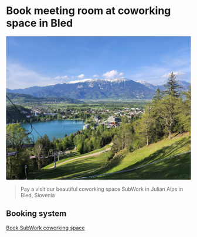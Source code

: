 # Book meeting room at coworking space in Bled

![Bled village from Straza Hill](./pics/bled_from_straza.png.webp)
> Pay a visit our beautiful coworking space SubWork in Julian Alps in Bled, Slovenia

Booking system
---
[Book SubWork coworking space](./book-subwork.md)

